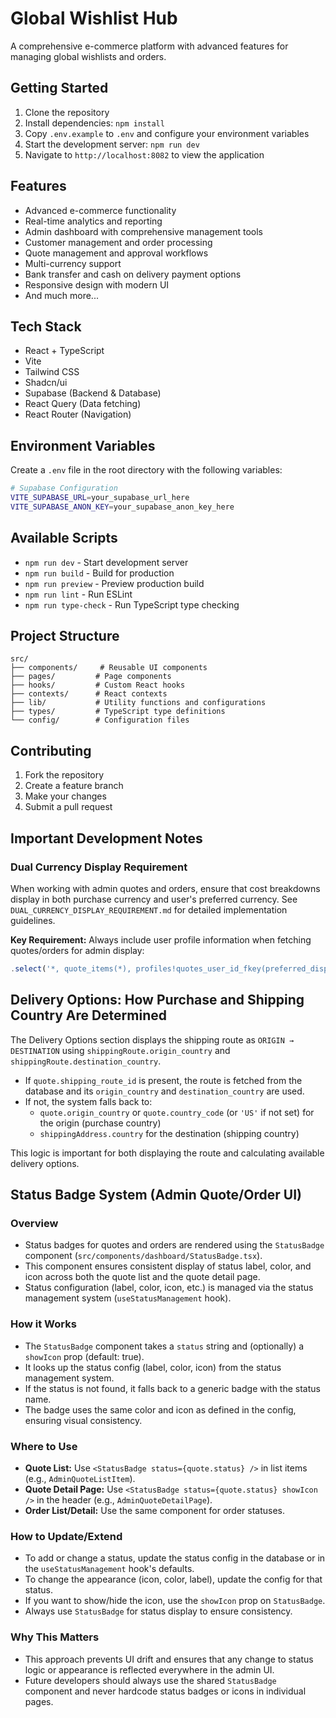 # Global Wishlist Hub

A comprehensive e-commerce platform with advanced features for managing global wishlists and orders.

## Getting Started

1. Clone the repository
2. Install dependencies: `npm install`
3. Copy `.env.example` to `.env` and configure your environment variables
4. Start the development server: `npm run dev`
5. Navigate to `http://localhost:8082` to view the application

## Features

- Advanced e-commerce functionality
- Real-time analytics and reporting
- Admin dashboard with comprehensive management tools
- Customer management and order processing
- Quote management and approval workflows
- Multi-currency support
- Bank transfer and cash on delivery payment options
- Responsive design with modern UI
- And much more...

## Tech Stack

- React + TypeScript
- Vite
- Tailwind CSS
- Shadcn/ui
- Supabase (Backend & Database)
- React Query (Data fetching)
- React Router (Navigation)

## Environment Variables

Create a `.env` file in the root directory with the following variables:

```bash
# Supabase Configuration
VITE_SUPABASE_URL=your_supabase_url_here
VITE_SUPABASE_ANON_KEY=your_supabase_anon_key_here
```

## Available Scripts

- `npm run dev` - Start development server
- `npm run build` - Build for production
- `npm run preview` - Preview production build
- `npm run lint` - Run ESLint
- `npm run type-check` - Run TypeScript type checking

## Project Structure

```
src/
├── components/     # Reusable UI components
├── pages/         # Page components
├── hooks/         # Custom React hooks
├── contexts/      # React contexts
├── lib/           # Utility functions and configurations
├── types/         # TypeScript type definitions
└── config/        # Configuration files
```

## Contributing

1. Fork the repository
2. Create a feature branch
3. Make your changes
4. Submit a pull request

## Important Development Notes

### Dual Currency Display Requirement
When working with admin quotes and orders, ensure that cost breakdowns display in both purchase currency and user's preferred currency. See `DUAL_CURRENCY_DISPLAY_REQUIREMENT.md` for detailed implementation guidelines.

**Key Requirement:** Always include user profile information when fetching quotes/orders for admin display:
```typescript
.select('*, quote_items(*), profiles!quotes_user_id_fkey(preferred_display_currency)')
```

## Delivery Options: How Purchase and Shipping Country Are Determined

The Delivery Options section displays the shipping route as `ORIGIN → DESTINATION` using `shippingRoute.origin_country` and `shippingRoute.destination_country`.

- If `quote.shipping_route_id` is present, the route is fetched from the database and its `origin_country` and `destination_country` are used.
- If not, the system falls back to:
  - `quote.origin_country` or `quote.country_code` (or `'US'` if not set) for the origin (purchase country)
  - `shippingAddress.country` for the destination (shipping country)

This logic is important for both displaying the route and calculating available delivery options.

## Status Badge System (Admin Quote/Order UI)

### Overview
- Status badges for quotes and orders are rendered using the `StatusBadge` component (`src/components/dashboard/StatusBadge.tsx`).
- This component ensures consistent display of status label, color, and icon across both the quote list and the quote detail page.
- Status configuration (label, color, icon, etc.) is managed via the status management system (`useStatusManagement` hook).

### How it Works
- The `StatusBadge` component takes a `status` string and (optionally) a `showIcon` prop (default: true).
- It looks up the status config (label, color, icon) from the status management system.
- If the status is not found, it falls back to a generic badge with the status name.
- The badge uses the same color and icon as defined in the config, ensuring visual consistency.

### Where to Use
- **Quote List:** Use `<StatusBadge status={quote.status} />` in list items (e.g., `AdminQuoteListItem`).
- **Quote Detail Page:** Use `<StatusBadge status={quote.status} showIcon />` in the header (e.g., `AdminQuoteDetailPage`).
- **Order List/Detail:** Use the same component for order statuses.

### How to Update/Extend
- To add or change a status, update the status config in the database or in the `useStatusManagement` hook's defaults.
- To change the appearance (icon, color, label), update the config for that status.
- If you want to show/hide the icon, use the `showIcon` prop on `StatusBadge`.
- Always use `StatusBadge` for status display to ensure consistency.

### Why This Matters
- This approach prevents UI drift and ensures that any change to status logic or appearance is reflected everywhere in the admin UI.
- Future developers should always use the shared `StatusBadge` component and never hardcode status badges or icons in individual pages.

